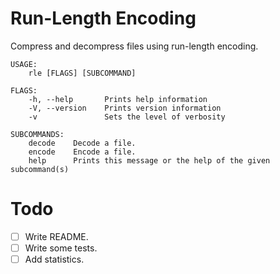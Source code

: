 # Run-Length Encoding

Compress and decompress files using run-length encoding.

```
USAGE:
    rle [FLAGS] [SUBCOMMAND]

FLAGS:
    -h, --help       Prints help information
    -V, --version    Prints version information
    -v               Sets the level of verbosity

SUBCOMMANDS:
    decode    Decode a file.
    encode    Encode a file.
    help      Prints this message or the help of the given subcommand(s)
```

# Todo

- [ ] Write README.
- [ ] Write some tests.
- [ ] Add statistics.
